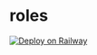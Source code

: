 # roles

[![Deploy on Railway](https://railway.app/button.svg)](https://railway.app/new/template?template=https%3A%2F%2Fgithub.com%2FBedrock16%2Froles&envs=BOT_TOKEN%2CPREFIX&BOT_TOKENDesc=PASTE+DISCORD+BOT+TOKEN&PREFIXDesc=ENTER+PREFIX+OF+YOUR+BOT&referralCode=AtharvPathak)
